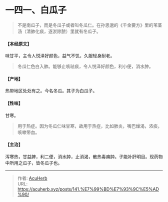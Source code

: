 # 一四一、白瓜子


> 不是南瓜子，而是冬瓜子或者叫冬瓜仁。在孙思邈的《千金要方》里的苇茎汤（清肺化痰，逐淤除脓）里就有冬瓜子。

#### 【本经原文】
味甘平，主令人悦泽好颜色，益气不饥，久服轻身耐老。

> 冬瓜仁色白入肺。能够止咳祛痰，令人悦泽好颜色，利小便，消水肿。

#### 【产地】
热带地区处处有之。今名冬瓜。其子为白瓜子。
#### 【性味】
甘寒。

> 用于热症。因为冬瓜仁味甘寒，故用于热症，比如肺炎，嘴巴燥渴，浓痰，咳嗽带血。

#### 【主治】
泻寒热，甘益脾，利二便，消水肿，止消渴，散热毒痈肿。子能补肝明目。现药物中所用之瓜子，皆冬瓜子也。

---

> 作者: [AcuHerb](https://acuherb.xyz)  
> URL: https://acuherb.xyz/posts/141.%E7%99%BD%E7%93%9C%E5%AD%90/  

